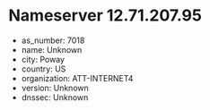 # Nameserver 12.71.207.95

* as_number: 7018
* name: Unknown
* city: Poway
* country: US
* organization: ATT-INTERNET4
* version: Unknown
* dnssec: Unknown
